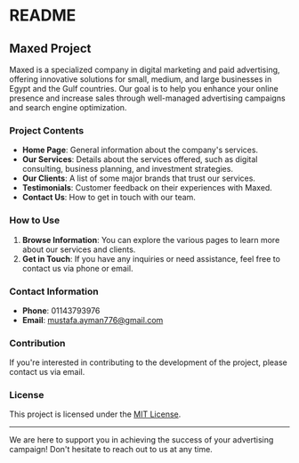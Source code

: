 # README

## Maxed Project

Maxed is a specialized company in digital marketing and paid advertising, offering innovative solutions for small, medium, and large businesses in Egypt and the Gulf countries. Our goal is to help you enhance your online presence and increase sales through well-managed advertising campaigns and search engine optimization.

### Project Contents

- **Home Page**: General information about the company's services.
- **Our Services**: Details about the services offered, such as digital consulting, business planning, and investment strategies.
- **Our Clients**: A list of some major brands that trust our services.
- **Testimonials**: Customer feedback on their experiences with Maxed.
- **Contact Us**: How to get in touch with our team.

### How to Use

1. **Browse Information**: You can explore the various pages to learn more about our services and clients.
2. **Get in Touch**: If you have any inquiries or need assistance, feel free to contact us via phone or email.

### Contact Information

- **Phone**: 01143793976
- **Email**: mustafa.ayman776@gmail.com

### Contribution

If you're interested in contributing to the development of the project, please contact us via email.

### License

This project is licensed under the [MIT License](LICENSE).

---

We are here to support you in achieving the success of your advertising campaign! Don't hesitate to reach out to us at any time.
